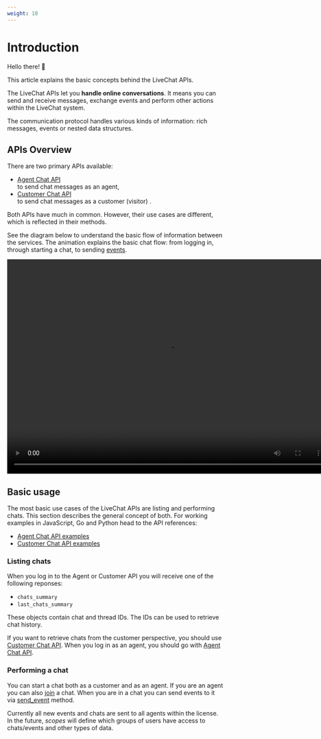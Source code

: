 ```yaml
---
weight: 10
---
```


# Introduction

Hello there! 👋

This article explains the basic concepts behind the LiveChat APIs.

The LiveChat APIs let you **handle online conversations**. It means you can send and receive messages, exchange events and perform other actions within the LiveChat system. 

The communication protocol handles various kinds of information: rich messages, events or nested data structures.

## APIs Overview

There are two primary APIs available:

- [Agent Chat API](../agent-chat-api)<br/>to send chat messages as an agent,
- [Customer Chat API](../customer-chat-api)<br/> to send chat messages as a customer (visitor) .

Both APIs have much in common. However, their use cases are different, which is reflected in their methods. 

See the diagram below to understand the basic flow of information between the services. The animation explains the basic chat flow: from logging in, through starting a chat, to sending [events](#events).

<video loop width="750" height="500" controls>
<source type="video/mp4" src="/beta-docs/platform-overview/images/simple_event_schema.mp4">
</video>


## Basic usage 

The most basic use cases of the LiveChat APIs are listing and performing chats. This section describes the general concept of both. For working examples in JavaScript, Go and Python head to the API references:

- [Agent Chat API examples](../agent-chat-api/api-reference/v0.3#examples)
- [Customer Chat API examples](../customer-chat-api/api-reference/v0.3#examples)

### Listing chats

When you log in to the Agent or Customer API you will receive one of the following reponses: 

- `chats_summary` 
- `last_chats_summary`

These objects contain chat and thread IDs. The IDs can be used to retrieve chat history.

If you want to retrieve chats from the customer perspective, you should use [Customer Chat API](../customer-chat-api). When you log in as an agent, you should go with [Agent Chat API](../agent-chat-api).

### Performing a chat

You can start a chat both as a customer and as an agent. If you are an agent you can also [join](../agent-api/api-reference/#join-chat) a chat. When you are in a chat you can send events to it via [send_event](../agent-api/api-reference/#send-event) method.

Currently all new events and chats are sent to all agents within the license. In the future, *scopes* will define which groups of users have access to chats/events and other types of data.
